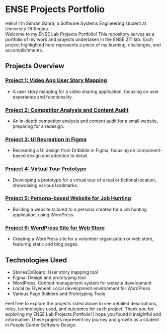 # ENSE Projects Portfolio

Hello! I'm Simran Gahra, a Software Systems Engineering student at University Of Regina.\
Welcome to my ENSE Lab Projects Portfolio! This repository serves as a portfolio of my work and projects undertaken in the ENSE 271 lab. Each project highlighted here represents a piece of my learning, challenges, and accomplishments.

## Projects Overview

### [Project 1: Video App User Story Mapping](/Project%201:%20Video%20App%20User%20Story%20Mapping/)

- A user story mapping for a video sharing application, focusing on user experience and functionality.

### [Project 2: Competitor Analysis and Content Audit](/Project%202:%20Competitor%20Analysis%20and%20Content%20Audit/)

- An in-depth competitor analysis and content audit for a small website, preparing for a redesign.

### [Project 3: UI Recreation in Figma](/Project%203:%20UI%20Recreation%20in%20Figma/)

- Recreating a UI design from Dribbble in Figma, focusing on component-based design and attention to detail.

### [Project 4: Virtual Tour Prototype](/Project%204:%20Virtual%20Tour%20Prototype/)

- Developing a prototype for a virtual tour of a real or fictional location, showcasing various landmarks.

### [Project 5: Persona-based Website for Job Hunting](/Project%205:%20Persona-based%20Website%20for%20Job%20Hunting/)

- Building a website tailored to a persona created for a job hunting application, using WordPress.

### [Project 6: WordPress Site for Web Store](/Project%206:%20Word%20Press%20Site%20for%20WebStore)

- Creating a WordPress site for a volunteer organization or web store, featuring static and blog pages.

## Technologies Used

- StoriesOnBoard: User story mapping tool
- Figma: Design and prototyping tool
- WordPress: Content management system for website development
- Local by Flywheel: Local development environment for WordPress
- Various Page Builders and Prototyping Tools


Feel free to explore the projects listed above to see detailed descriptions, roles, technologies used, and outcomes for each project. Thank you for exploring my ENSE Lab Projects Portfolio! I hope you found it insightful and informative. These projects represent my journey and growth as a student in People Center Software Design. 